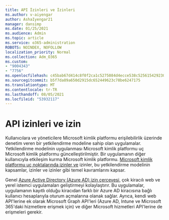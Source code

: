 ```yaml
---
title: API İzinleri ve İzinleri
ms.author: v-aiyengar
author: AshaIyengar21
manager: dansimp
ms.date: 01/25/2021
ms.audience: Admin
ms.topic: article
ms.service: o365-administration
ROBOTS: NOINDEX, NOFOLLOW
localization_priority: Normal
ms.collection: Adm_O365
ms.custom:
- "9004343"
- "7756"
ms.openlocfilehash: c45bab67d414c8f0f2ca1c5275084d4ecce538c5256154292302080ba5bd8175
ms.sourcegitcommit: b5f7da89a650d2915dc652449623c78be6247175
ms.translationtype: MT
ms.contentlocale: tr-TR
ms.lasthandoff: 08/05/2021
ms.locfileid: "53932117"
---
```

# <a name="api-permissions-and-consent"></a>API izinleri ve izin

Kullanıcılara ve yöneticilere Microsoft kimlik platformu erişilebilirlik üzerinde denetim veren bir yetkilendirme modeline sahip olan uygulamalar. Yetkilendirme modelinin uygulanması Microsoft kimlik platformu uç Microsoft kimlik platformu güncelleştirilmiştir. Bir uygulamanın diğer kullanıcıyla etkileşim kurma Microsoft kimlik platformu. [Microsoft kimlik platformu uç noktalarında izinler ve](https://docs.microsoft.com/azure/active-directory/develop/v2-permissions-and-consent) izinler, bu yetkilendirme modelinin kapsamlar, izinler ve izinler gibi temel kavramlarını kapsar.

Genel [Azure Active Directory (Azure AD) izin çerçevesi,](https://docs.microsoft.com/azure/active-directory/develop/consent-framework) çok kiracılı web ve yerel istemci uygulamaları geliştirmeyi kolaylaştırır. Bu uygulamalar, uygulamanın kayıtlı olduğu kiracıdan farklı bir Azure AD kiracısına bağlı kullanıcı hesaplarıyla oturum açmalarına olanak sağlar. Ayrıca, kendi web API'lerine ek olarak Microsoft Graph API'leri (Azure AD, Intune ve Microsoft 365'daki hizmetlere erişmek için) ve diğer Microsoft hizmetleri API'lerine de erişmeleri gerekir.

